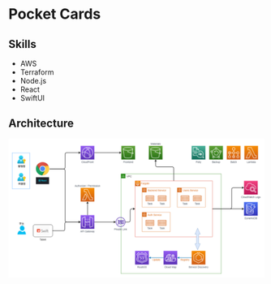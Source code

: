 # Pocket Cards

## Skills

- AWS
- Terraform
- Node.js
- React
- SwiftUI

## Architecture

![img](./docs/aws_architecture.png)
